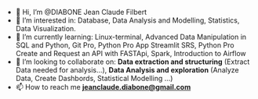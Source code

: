 - 👋 Hi, I’m @DIABONE Jean Claude Filbert
- 👀 I’m interested in:
    Database, Data Analysis and Modelling, Statistics, Data Visualization.
- 🌱 I’m currently learning:
  Linux-terminal, Advanced Data Manipulation in SQL and Python, Git Pro, Python Pro App Streamlit SRS, Python Pro Create and Request an API with FASTApi, Spark, Introduction to Airflow
- 💞️ I’m looking to collaborate on:
  **Data extraction and structuring** (Extract Data needed for analysis...), **Data Analysis and exploration** (Analyze Data, Create Dashbords, Statistical Modelling ...) 
- 📫 How to reach me **jeanclaude.diabone@gmail.com**
  

<!---
DIABONE/DIABONE is a ✨ special ✨ repository because its `README.md` (this file) appears on your GitHub profile.
You can click the Preview link to take a look at your changes.
--->

